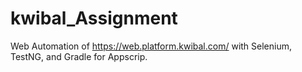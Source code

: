 # kwibal_Assignment
Web Automation of https://web.platform.kwibal.com/ with Selenium, TestNG, and Gradle for Appscrip.
